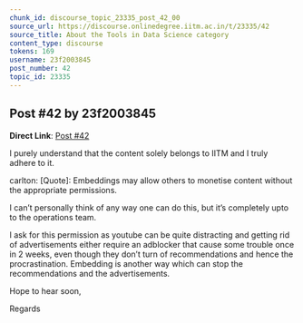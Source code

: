 ```yaml
---
chunk_id: discourse_topic_23335_post_42_00
source_url: https://discourse.onlinedegree.iitm.ac.in/t/23335/42
source_title: About the Tools in Data Science category
content_type: discourse
tokens: 169
username: 23f2003845
post_number: 42
topic_id: 23335
---
```


## Post #42 by 23f2003845

**Direct Link**: [Post #42](https://discourse.onlinedegree.iitm.ac.in/t/23335/42)

I purely understand that the content solely belongs to IITM and I truly adhere to it.

carlton:
[Quote]: 
Embeddings may allow others to monetise content without the appropriate permissions.

I can’t personally think of any way one can do this, but it’s completely upto to the operations team.

I ask for this permission as youtube can be quite distracting and getting rid of advertisements either require an adblocker that cause some trouble once in 2 weeks, even though they don’t turn of recommendations and hence the procrastination. Embedding is another way which can stop the recommendations and the advertisements.

Hope to hear soon,

Regards
